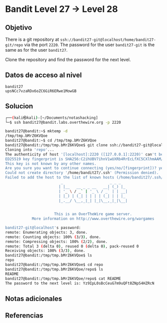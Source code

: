 # Bandit Level 27 → Level 28

## Objetivo
There is a git repository at `ssh://bandit27-git@localhost/home/bandit27-git/repo` via the port `2220`. The password for the user `bandit27-git` is the same as for the user `bandit27`.

Clone the repository and find the password for the next level.

## Datos de acceso al nivel
```
bandit27
upsNCc7vzaRDx6oZC6GiR6ERwe1MowGB
```

## Solucion
```bash
┌──(kali㉿kali)-[~/Documents/notashacking]
└─$ ssh bandit27@bandit.labs.overthewire.org -p 2220

bandit27@bandit:~$ mktemp -d
/tmp/tmp.bMrZ6KVQoe
bandit27@bandit:~$ cd /tmp/tmp.bMrZ6KVQoe
bandit27@bandit:/tmp/tmp.bMrZ6KVQoe$ git clone ssh://bandit27-git@localhost:2220/home/bandit27-git/repo
Cloning into 'repo'...
The authenticity of host '[localhost]:2220 ([127.0.0.1]:2220)' can't be established.
ED25519 key fingerprint is SHA256:C2ihUBV7ihnV1wUXRb4RrEcLfXC5CXlhmAAM/urerLY.
This key is not known by any other names.
Are you sure you want to continue connecting (yes/no/[fingerprint])? yes
Could not create directory '/home/bandit27/.ssh' (Permission denied).
Failed to add the host to the list of known hosts (/home/bandit27/.ssh/known_hosts).
                         _                     _ _ _   
                        | |__   __ _ _ __   __| (_) |_ 
                        | '_ \ / _` | '_ \ / _` | | __|
                        | |_) | (_| | | | | (_| | | |_ 
                        |_.__/ \__,_|_| |_|\__,_|_|\__|
                                                       

                      This is an OverTheWire game server. 
            More information on http://www.overthewire.org/wargames

bandit27-git@localhost's password: 
remote: Enumerating objects: 3, done.
remote: Counting objects: 100% (3/3), done.
remote: Compressing objects: 100% (2/2), done.
remote: Total 3 (delta 0), reused 0 (delta 0), pack-reused 0
Receiving objects: 100% (3/3), done.
bandit27@bandit:/tmp/tmp.bMrZ6KVQoe$ ls
repo
bandit27@bandit:/tmp/tmp.bMrZ6KVQoe$ cd repo
bandit27@bandit:/tmp/tmp.bMrZ6KVQoe/repo$ ls
README
bandit27@bandit:/tmp/tmp.bMrZ6KVQoe/repo$ cat README
The password to the next level is: Yz9IpL0sBcCeuG7m9uQFt8ZNpS4HZRcN

```

## Notas adicionales



## Referencias